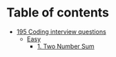 # Table of contents

* [195 Coding interview questions](README.md)
  * [Easy](195-coding-interview-questions/easy/README.md)
    * [1. Two Number Sum](195-coding-interview-questions/easy/1.-two-number-sum.md)

